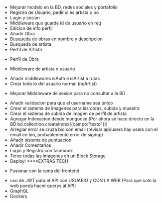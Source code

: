 * Mejorar modelo en la BD, redes sociales y portafolio
* Registro de Usuario, pedir si es artista o no
* Login y sesion
* Middleware que guarde id de usuario en req
* Edicion de info perfil
* Añadir Obra
* Busqueda de obras en nombre y descripcion
* Busqueda de artista
* Perfil de Artista
- Perfil de Obra
* Middleware de artista o usuario
- Añadir middlewares isAuth e isArtist a rutas
- Crear todo lo del usuario normal (noArtist)
* Mejorar Middleware de sesion para no consultar a la BD
- Añadir validacion para que el username sea único
- Crear el sistema de imagenes para las obras, subida y muestra
- Crear el sistema de subida de imagen de perfil de artista
- Agregar Indexacion desde mongoose (Por ahora se hace directo en la BD bd.collection.createIndex({campo:"texto"}))
- Arreglar error se cruza bio con email (revisar api/users hay users con el email en bio, probablemente error de signup)
- Añadir sistema de puntuacion
- Añadir Comentarios
- Login y Registro con facebook
- Tener todas las imagenes en un Block Storage
- Deploy!
****EXTRAS TECH
* Fusionar con la rama del frontend
- uso de JWT para el API con USUARIO y CON LA WEB (Para que solo la web pueda hacer querys al API)
- GraphQL
- Dockers
